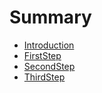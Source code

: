 # Summary

* [Introduction](README.md)
* [FirstStep](FirstStep.md)
* [SecondStep](SecondStep.md)
* [ThirdStep](ThirdStep.md)